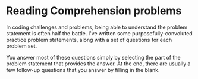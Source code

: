 # Reading Comprehension problems

In coding challenges and problems, being able to understand the problem statement is often half the battle.
I've written some purposefully-convoluted practice problem statements, along with a set of questions for each problem set.

You answer most of these questions simply by selecting the part of the problem statement that provides the answer.
At the end, there are usually a few follow-up questions that you answer by filling in the blank.
